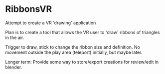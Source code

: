# RibbonsVR
Attempt to create a VR 'drawing' application

Plan is to create a tool that allows the VR user to 'draw' ribbons of triangles in the air.

Trigger to draw, stick to change the ribbon size and definition.
No movement outside the play area (teleport) initially, but maybe later.

Longer term: Provide some way to store/export creations for review/edit in blender.
